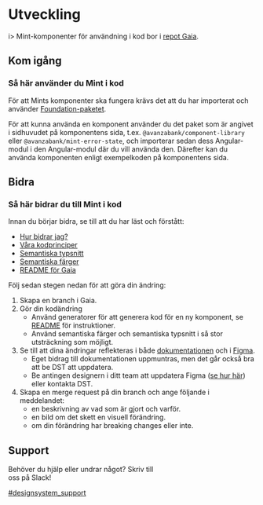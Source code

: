 # Utveckling
i> Mint-komponenter för användning i kod bor i [repot Gaia](/how-to/gaia).

## Kom igång

### Så här använder du Mint i kod
För att Mints komponenter ska fungera krävs det att du har importerat och använder [Foundation-paketet](../components/foundation).

För att kunna använda en komponent använder du det paket som är angivet i sidhuvudet på komponentens sida, t.ex. `@avanzabank/component-library` eller `@avanzabank/mint-error-state`, och importerar
sedan dess Angular-modul i den Angular-modul där du vill använda den. Därefter kan du använda komponenten enligt exempelkoden på komponentens sida.

## Bidra

### Så här bidrar du till Mint i kod
Innan du börjar bidra, se till att du har läst och förstått:

* [Hur bidrar jag?](./overview)
* [Våra kodprinciper](../guidelines/code-principles)
* [Semantiska typsnitt](../graphics/semantic-font)
* [Semantiska färger](../graphics/semantic-colors)
* [README för Gaia](https://redacted/frontend/gaia/-/blob/main/README.md)

Följ sedan stegen nedan för att göra din ändring:

1. Skapa en branch i Gaia.
2. Gör din kodändring
   - Använd generatorer för att generera kod för en ny komponent, se [README](https://redacted/frontend/gaia/-/blob/main/README.md) för instruktioner.
   - Använd semantiska färger och semantiska typsnitt i så stor utsträckning som möjligt.
3. Se till att dina ändringar reflekteras i både [dokumentationen](./getting-started-documentation) och i [Figma](https://www.figma.com/file/KcPTubUKnKfQ8l2gHjvJaA/Designbiblioteket).
   - Eget bidrag till dokumentationen uppmuntras, men det går också bra att be DST att uppdatera.
   - Be antingen designern i ditt team att uppdatera Figma ([se hur här](getting-started-ux-design.md)) eller kontakta DST.
4. Skapa en merge request på din branch och ange följande i meddelandet:
   - en beskrivning av vad som är gjort och varför.
   - en bild om det skett en visuell förändring.
   - om din förändring har breaking changes eller inte.

<section class="footer" style="width:320px;">
    <div class="box support">
      <div class="box-col">
        <h2 class="box-title">Support</h2>
        <p class="box-body">Behöver du hjälp eller undrar något? Skriv till oss på Slack!</p>
        <a class="box-button" href="slack://channel?team=T0DN9EMHT&id=C8B4624HY">#designsystem_support</a>
          </div>
      </div>
</section>
